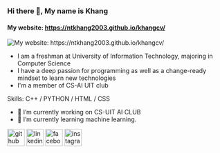 ### Hi there 👋, My name is Khang
#### My website: https://ntkhang2003.github.io/khangcv/ 
![My website: https://ntkhang2003.github.io/khangcv/ ](https://img.freepik.com/free-vector/laptop-with-program-code-isometric-icon-software-development-programming-applications-dark-neon_39422-971.jpg?size=626&ext=jpg&ga=GA1.1.2031193972.1643673600)

- I am a freshman at University of Information Technology, majoring in Computer Science
- I have a deep passion for programming as well as a change-ready mindset to learn new technologies
- I'm a member of CS-AI UIT club

Skills: C++ / PYTHON / HTML / CSS

- 🔭 I’m currently working on CS-UIT AI CLUB 
- 🌱 I’m currently learning machine learning. 


[<img src='https://cdn.jsdelivr.net/npm/simple-icons@3.0.1/icons/github.svg' alt='github' height='40'>](https://github.com/ntkhang2003)  [<img src='https://cdn.jsdelivr.net/npm/simple-icons@3.0.1/icons/linkedin.svg' alt='linkedin' height='40'>](https://www.linkedin.com/in/khangnguyen2003//)  [<img src='https://cdn.jsdelivr.net/npm/simple-icons@3.0.1/icons/facebook.svg' alt='facebook' height='40'>](https://www.facebook.com/ntkhangg/)  [<img src='https://cdn.jsdelivr.net/npm/simple-icons@3.0.1/icons/instagram.svg' alt='instagram' height='40'>](https://www.instagram.com/_nt.khang_//)  

